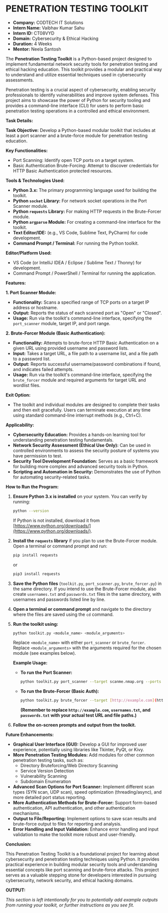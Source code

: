# PENETRATION TESTING TOOLKIT

- **Company:** CODTECH IT Solutions
- **Intern Name:** Vaibhav Kumar Sahu
- **Intern ID:** CT08VYD
- **Domain:** Cybersecurity & Ethical Hacking
- **Duration:** 4 Weeks
- **Mentor:** Neela Santosh

The **Penetration Testing Toolkit** is a Python-based project designed to implement fundamental network security tools for penetration testing and ethical hacking education. This toolkit provides a modular and practical way to understand and utilize essential techniques used in cybersecurity assessments.

Penetration testing is a crucial aspect of cybersecurity, enabling security professionals to identify vulnerabilities and improve system defenses. This project aims to showcase the power of Python for security tooling and provides a command-line interface (CLI) for users to perform basic penetration testing operations in a controlled and ethical environment.

**Task Details:**

**Task Objective:** Develop a Python-based modular toolkit that includes at least a port scanner and a brute-force module for penetration testing education.

**Key Functionalities:**

*   Port Scanning: Identify open TCP ports on a target system.
*   Basic Authentication Brute-Forcing: Attempt to discover credentials for HTTP Basic Authentication protected resources.

**Tools & Technologies Used:**

*   **Python 3.x:** The primary programming language used for building the toolkit.
*   **Python `socket` Library:** For network socket operations in the Port Scanner module.
*   **Python `requests` Library:** For making HTTP requests in the Brute-Forcer module.
*   **Python `argparse` Module:** For creating a command-line interface for the toolkit.
*   **Text Editor/IDE:** (e.g., VS Code, Sublime Text, PyCharm) for code development.
*   **Command Prompt / Terminal:** For running the Python toolkit.

**Editor/Platform Used:**

*   VS Code (or IntelliJ IDEA / Eclipse / Sublime Text / Thonny) for development.
*   Command Prompt / PowerShell / Terminal for running the application.

**Features:**

**1. Port Scanner Module:**

*   **Functionality:** Scans a specified range of TCP ports on a target IP address or hostname.
*   **Output:** Reports the status of each scanned port as "Open" or "Closed".
*   **Usage:**  Run via the toolkit's command-line interface, specifying the `port_scanner` module, target IP, and port range.

**2. Brute-Forcer Module (Basic Authentication):**

*   **Functionality:** Attempts to brute-force HTTP Basic Authentication on a given URL using provided username and password lists.
*   **Input:** Takes a target URL, a file path to a username list, and a file path to a password list.
*   **Output:**  Reports successful username/password combinations if found, and indicates failed attempts.
*   **Usage:** Run via the toolkit's command-line interface, specifying the `brute_forcer` module and required arguments for target URL and wordlist files.

**Exit Option:**

*   The toolkit and individual modules are designed to complete their tasks and then exit gracefully. Users can terminate execution at any time using standard command-line interrupt methods (e.g., Ctrl+C).

**Applicability:**

*   **Cybersecurity Education:**  Provides a hands-on learning tool for understanding penetration testing fundamentals.
*   **Network Security Assessment (Ethical Use Only):**  Can be used in controlled environments to assess the security posture of systems you have permission to test.
*   **Security Tool Development Foundation:** Serves as a basic framework for building more complex and advanced security tools in Python.
*   **Scripting and Automation in Security:** Demonstrates the use of Python for automating security-related tasks.

**How to Run the Program:**

1.  **Ensure Python 3.x is installed** on your system. You can verify by running:
    ```bash
    python --version
    ```
    If Python is not installed, download it from [https://www.python.org/downloads/](https://www.python.org/downloads/).

2.  **Install the `requests` library** if you plan to use the Brute-Forcer module. Open a terminal or command prompt and run:
    ```bash
    pip install requests
    ```
    or
    ```bash
    pip3 install requests
    ```

3.  **Save the Python files** (`toolkit.py`, `port_scanner.py`, `brute_forcer.py`) in the same directory.  If you intend to use the Brute-Forcer module, also create `usernames.txt` and `passwords.txt` files in the same directory, with usernames and passwords listed line by line.

4.  **Open a terminal or command prompt** and navigate to the directory where the files are saved using the `cd` command.

5.  **Run the toolkit using:**
    ```bash
    python toolkit.py <module_name> <module_arguments>
    ```
    Replace `<module_name>` with either `port_scanner` or `brute_forcer`.
    Replace `<module_arguments>` with the arguments required for the chosen module (see examples below).

    **Example Usage:**

    *   **To run the Port Scanner:**
        ```bash
        python toolkit.py port_scanner --target scanme.nmap.org --ports 1-100
        ```
    *   **To run the Brute-Forcer (Basic Auth):**
        ```bash
        python toolkit.py brute_forcer --target [http://example.com](http://example.com) --usernames usernames.txt --passwords passwords.txt
        ```
        **(Remember to replace `http://example.com`, `usernames.txt`, and `passwords.txt` with your actual test URL and file paths.)**

6.  **Follow the on-screen prompts and output from the toolkit.**

**Future Enhancements:**

*   **Graphical User Interface (GUI):** Develop a GUI for improved user experience, potentially using libraries like Tkinter, PyQt, or Kivy.
*   **More Penetration Testing Modules:** Add modules for other common penetration testing tasks, such as:
    *   Directory Bruteforcing/Web Directory Scanning
    *   Service Version Detection
    *   Vulnerability Scanning
    *   Subdomain Enumeration
*   **Advanced Scan Options for Port Scanner:** Implement different scan types (SYN scan, UDP scan), speed optimization (threading/async), and more detailed port status reporting.
*   **More Authentication Methods for Brute-Forcer:**  Support form-based authentication, API authentication, and other authentication mechanisms.
*   **Output to File/Reporting:** Implement options to save scan results and brute-force output to files for reporting and analysis.
*   **Error Handling and Input Validation:** Enhance error handling and input validation to make the toolkit more robust and user-friendly.

**Conclusion:**

This Penetration Testing Toolkit is a foundational project for learning about cybersecurity and penetration testing techniques using Python. It provides practical experience in building modular security tools and understanding essential concepts like port scanning and brute-force attacks. This project serves as a valuable stepping stone for developers interested in pursuing cybersecurity, network security, and ethical hacking domains.

**OUTPUT:**

*This section is left intentionally for you to potentially add example outputs from running your toolkit, or further instructions as you see fit.*
